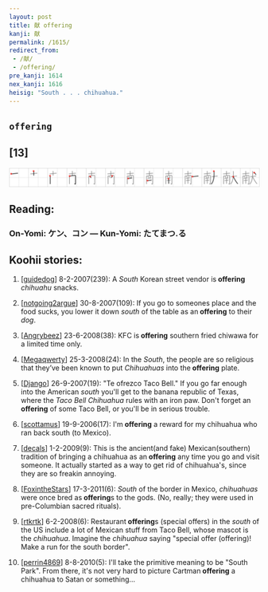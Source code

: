 ```yaml
---
layout: post
title: 献 offering
kanji: 献
permalink: /1615/
redirect_from:
 - /献/
 - /offering/
pre_kanji: 1614
nex_kanji: 1616
heisig: "South . . . chihuahua."
---
```


## `offering`

## [13]

<div class="stroke"><img src="../images/E78CAE.png" /></div>

## Reading:

### On-Yomi: ケン、コン &mdash; Kun-Yomi: たてまつ.る

## Koohii stories:

1) [<a href="http://kanji.koohii.com/profile/guidedog">guidedog</a>] 8-2-2007(239): A <em>South</em> Korean street vendor is<strong> offering</strong> <em>chihuahu</em> snacks. 

2) [<a href="http://kanji.koohii.com/profile/notgoing2argue">notgoing2argue</a>] 30-8-2007(109): If you go to someones place and the food sucks, you lower it down <em>south</em> of the table as an<strong> offering</strong> to their <em>dog</em>. 

3) [<a href="http://kanji.koohii.com/profile/Angrybeez">Angrybeez</a>] 23-6-2008(38): KFC is<strong> offering</strong> southern fried chiwawa for a limited time only. 

4) [<a href="http://kanji.koohii.com/profile/Megaqwerty">Megaqwerty</a>] 25-3-2008(24): In the <em>South</em>, the people are so religious that they’ve been known to put <em>Chihuahuas</em> into the<strong> offering</strong> plate. 

5) [<a href="http://kanji.koohii.com/profile/Django">Django</a>] 26-9-2007(19): &quot;Te ofrezco Taco Bell.&quot; If you go far enough into the American <em>south</em> you&#039;ll get to the banana republic of Texas, where the <em>Taco Bell Chihuahua</em> rules with an iron paw. Don&#039;t forget an<strong> offering</strong> of some Taco Bell, or you&#039;ll be in serious trouble. 

6) [<a href="http://kanji.koohii.com/profile/scottamus">scottamus</a>] 19-9-2006(17): I&#039;m<strong> offering</strong> a reward for my chihuahua who ran back south (to Mexico). 

7) [<a href="http://kanji.koohii.com/profile/decals">decals</a>] 1-2-2009(9): This is the ancient(and fake) Mexican(southern) tradition of bringing a chihuahua as an<strong> offering</strong> any time you go and visit someone. It actually started as a way to get rid of chihuahua&#039;s, since they are so freakin annoying. 

8) [<a href="http://kanji.koohii.com/profile/FoxintheStars">FoxintheStars</a>] 17-3-2011(6): <em>South</em> of the border in Mexico, <em>chihuahuas</em> were once bred as<strong> offering</strong>s to the gods. (No, really; they were used in pre-Columbian sacred rituals). 

9) [<a href="http://kanji.koohii.com/profile/rtkrtk">rtkrtk</a>] 6-2-2008(6): Restaurant<strong> offering</strong>s (special offers) in the <em>south</em> of the US include a lot of Mexican stuff from Taco Bell, whose mascot is the <em>chihuahua</em>. Imagine the <em>chihuahua</em> saying &quot;special offer (offering)! Make a run for the south border&quot;. 

10) [<a href="http://kanji.koohii.com/profile/perrin4869">perrin4869</a>] 8-8-2010(5): I&#039;ll take the primitive meaning to be &quot;South Park&quot;. From there, it&#039;s not very hard to picture Cartman<strong> offering</strong> a chihuahua to Satan or something... 
